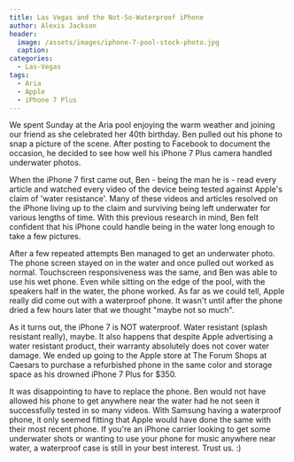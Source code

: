 ```yaml
---
title: Las Vegas and the Not-So-Waterproof iPhone
author: Alexis Jackson
header:
  image: /assets/images/iphone-7-pool-stock-photo.jpg
  caption:
categories:
  - Las-Vegas
tags:
  - Aria
  - Apple
  - iPhone 7 Plus
---
```


We spent Sunday at the Aria pool enjoying the warm weather and joining our friend as she celebrated her 40th birthday. Ben pulled out his phone to snap a picture of the scene. After posting to Facebook to document the occasion, he decided to see how well his iPhone 7 Plus camera handled underwater photos.

When the iPhone 7 first came out, Ben - being the man he is - read every article and watched every video of the device being tested against Apple's claim of 'water resistance'. Many of these videos and articles resolved on the iPhone living up to the claim and surviving being left underwater for various lengths of time. With this previous research in mind, Ben felt confident that his iPhone could handle being in the water long enough to take a few pictures.

After a few repeated attempts Ben managed to get an underwater photo. The phone screen stayed on in the water and once pulled out worked as normal. Touchscreen responsiveness was the same, and Ben was able to use his wet phone. Even while sitting on the edge of the pool, with the speakers half in the water, the phone worked. As far as we could tell, Apple really did come out with a waterproof phone. It wasn't until after the phone dried a few hours later that we thought "maybe not so much".

As it turns out, the iPhone 7 is NOT waterproof. Water resistant (splash resistant really), maybe. It also happens that despite Apple advertising a water resistant product, their warranty absolutely does not cover water damage. We ended up going to the Apple store at The Forum Shops at Caesars to purchase a refurbished phone in the same color and storage space as his drowned iPhone 7 Plus for $350.

It was disappointing to have to replace the phone. Ben would not have allowed his phone to get anywhere near the water had he not seen it successfully tested in so many videos. With Samsung having a waterproof phone, it only seemed fitting that Apple would have done the same with their most recent phone. If you're an iPhone carrier looking to get some underwater shots or wanting to use your phone for music anywhere near water, a waterproof case is still in your best interest. Trust us. :) 